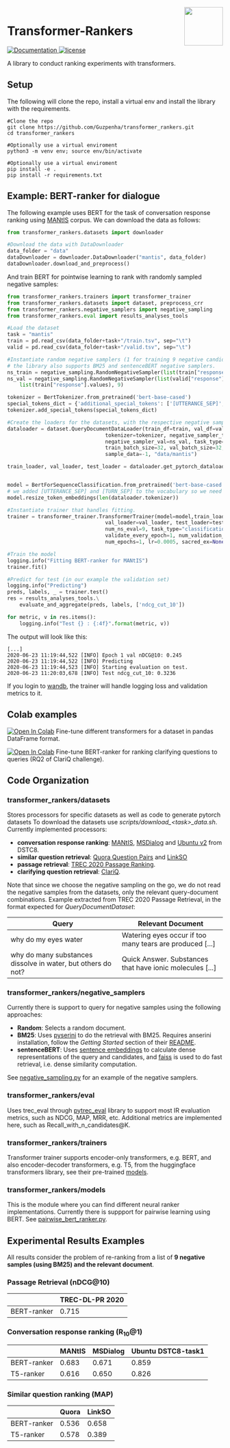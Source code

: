 <img src="https://guzpenha.github.io/transformer_rankers/images/tRankers.png" align="right" height="90px"/>


# Transformer-Rankers
<a href="https://guzpenha.github.io/transformer-rankers-doc/html/index.html">
<img alt="Documentation" src="https://img.shields.io/badge/docs-latest-success.svg">
</a>
<a href="https://github.com/Guzpenha/transformer_rankers/blob/master/LICENSE">
<img alt="license" src="https://img.shields.io/badge/License-MIT-blue.svg">
</a>

A library to conduct ranking experiments with transformers. 


## Setup
The following will clone the repo, install a virtual env and install the library with the requirements.

    #Clone the repo
    git clone https://github.com/Guzpenha/transformer_rankers.git
    cd transformer_rankers    

    #Optionally use a virtual enviroment
    python3 -m venv env; source env/bin/activate

    #Optionally use a virtual enviroment
    pip install -e .
    pip install -r requirements.txt

## Example: BERT-ranker for dialogue
The following example uses BERT for the task of conversation response ranking using [MANtIS](https://guzpenha.github.io/MANtIS/) corpus. We can download the data as follows:

```python
from transformer_rankers.datasets import downloader

#Download the data with DataDownloader
data_folder = "data"
dataDownloader = downloader.DataDownloader("mantis", data_folder)
dataDownloader.download_and_preprocess()
```
And train BERT for pointwise learning to rank with randomly sampled negative samples:
```python
from transformer_rankers.trainers import transformer_trainer
from transformer_rankers.datasets import dataset, preprocess_crr
from transformer_rankers.negative_samplers import negative_sampling 
from transformer_rankers.eval import results_analyses_tools

#Load the dataset
task = "mantis"
train = pd.read_csv(data_folder+task+"/train.tsv", sep="\t")
valid = pd.read_csv(data_folder+task+"/valid.tsv", sep="\t")

#Instantiate random negative samplers (1 for training 9 negative candidates for test)
# the library also supports BM25 and sentenceBERT negative samplers.
ns_train = negative_sampling.RandomNegativeSampler(list(train["response"].values), 1)
ns_val = negative_sampling.RandomNegativeSampler(list(valid["response"].values) + \
    list(train["response"].values), 9)

tokenizer = BertTokenizer.from_pretrained('bert-base-cased')
special_tokens_dict = {'additional_special_tokens': ['[UTTERANCE_SEP]', '[TURN_SEP]'] }
tokenizer.add_special_tokens(special_tokens_dict)

#Create the loaders for the datasets, with the respective negative samplers        
dataloader = dataset.QueryDocumentDataLoader(train_df=train, val_df=valid, test_df=valid,
                                tokenizer=tokenizer, negative_sampler_train=ns_train, 
                                negative_sampler_val=ns_val, task_type='classification', 
                                train_batch_size=32, val_batch_size=32, max_seq_len=512, 
                                sample_data=-1, "data/mantis")

train_loader, val_loader, test_loader = dataloader.get_pytorch_dataloaders()


model = BertForSequenceClassification.from_pretrained('bert-base-cased')
# we added [UTTERANCE_SEP] and [TURN_SEP] to the vocabulary so we need to resize the token embeddings
model.resize_token_embeddings(len(dataloader.tokenizer)) 

#Instantiate trainer that handles fitting.
trainer = transformer_trainer.TransformerTrainer(model=model,train_loader=train_loader,
                                val_loader=val_loader, test_loader=test_loader, 
                                num_ns_eval=9, task_type="classification", tokenizer=tokenizer,
                                validate_every_epoch=1, num_validation_batches=-1,
                                num_epochs=1, lr=0.0005, sacred_ex=None)

#Train the model
logging.info("Fitting BERT-ranker for MANtIS")
trainer.fit()

#Predict for test (in our example the validation set)
logging.info("Predicting")
preds, labels, _ = trainer.test()
res = results_analyses_tools.\
    evaluate_and_aggregate(preds, labels, ['ndcg_cut_10'])

for metric, v in res.items():
    logging.info("Test {} : {:4f}".format(metric, v))
```

The output will look like this:

    [...]
    2020-06-23 11:19:44,522 [INFO] Epoch 1 val nDCG@10: 0.245
    2020-06-23 11:19:44,522 [INFO] Predicting
    2020-06-23 11:19:44,523 [INFO] Starting evaluation on test.
    2020-06-23 11:20:03,678 [INFO] Test ndcg_cut_10: 0.3236

If you login to [wandb](https://app.wandb.ai/home), the trainer will handle logging loss and validation metrics to it.

## Colab examples
[![Open In Colab](https://colab.research.google.com/assets/colab-badge.svg)](https://colab.research.google.com/drive/1h6N7uGMFWS5n5y95bUmxUdgPcVSU0xNu?usp=sharing) Fine-tune different transformers for a dataset in pandas DataFrame format. 

[![Open In Colab](https://colab.research.google.com/assets/colab-badge.svg)](https://colab.research.google.com/drive/1RHHbh5KQY-QDA7kV7wyHFJ7B_w5RRHzP?usp=sharing) Fine-tune BERT-ranker for ranking clarifying questions to queries (RQ2 of ClariQ challenge).


## Code Organization

### transformer_rankers/datasets

Stores processors for specific datasets as well as code to generate pytorch datasets To download the datasets use *scripts/download_\<task>_data.sh*. Currently implemented processors: 

- **conversation response ranking**: [MANtIS](https://guzpenha.github.io/MANtIS/), [MSDialog](https://ciir.cs.umass.edu/downloads/msdialog/) and [Ubuntu v2](https://github.com/dstc8-track2/NOESIS-II/) from DSTC8.
- **similar question retrieval**: [Quora Question Pairs](https://www.kaggle.com/c/quora-question-pairs) and [LinkSO](https://sites.google.com/view/linkso)
- **passage retrieval**: [TREC 2020 Passage Ranking](https://microsoft.github.io/TREC-2020-Deep-Learning/).
- **clarifying question retrieval**: [ClariQ](https://github.com/aliannejadi/ClariQ).

Note that since we choose the negative sampling on the go, we do not read the negative samples from the datasets, only the relevant query-document combinations. Example extracted from TREC 2020 Passage Retrieval, in the format expected for *QueryDocumentDataset*:

| Query | Relevant Document |
|-------------|--------|
| why do my eyes water | Watering eyes occur if too many tears are produced [...] |
| why do many substances dissolve in water, but others do not? | Quick Answer. Substances that have ionic molecules [...]| 

### transformer_rankers/negative_samplers
Currently there is support to query for negative samples using the following approaches:
- **Random**: Selects a random document.
- **BM25**: Uses [pyserini](https://github.com/castorini/pyserini/) to do the retrieval with BM25. Requires anserini installation, follow the *Getting Started* section of their [README](https://github.com/castorini/anserini).
- **sentenceBERT**: Uses [sentence embeddings](https://github.com/UKPLab/sentence-transformers) to calculate dense representations of the query and candidates, and [faiss](https://github.com/facebookresearch/faiss) is used to do fast retrieval, i.e. dense similarity computation.

See [negative_sampling.py](https://github.com/Guzpenha/transformer_rankers/blob/master/transformer_rankers/examples/negative_sampling.py) for an example of the negative samplers.

### transformer_rankers/eval
Uses trec_eval through [pytrec_eval](https://github.com/cvangysel/pytrec_eval) library to support most IR evaluation metrics, such as NDCG, MAP, MRR, etc. Additional metrics are implemented here, such as Recall_with_n_candidates@K.

### transformer_rankers/trainers
Transformer trainer supports encoder-only transformers, e.g. BERT, and also encoder-decoder transformers, e.g. T5, from the huggingface transformers library, see their pre-trained [models](https://huggingface.co/transformers/pretrained_models.html).

### transformer_rankers/models
This is the module where you can find different neural ranker implementations. Currently there is suppport for pairwise learning using BERT. See [pairwise_bert_ranker.py](https://github.com/Guzpenha/transformer_rankers/blob/master/transformer_rankers/examples/pairwise_bert_ranker.py).

## Experimental Results Examples 
All results consider the problem of re-ranking from a list of **9 negative samples (using BM25) and the relevant document**.

### Passage Retrieval (nDCG@10)

|             | TREC-DL-PR 2020|
|-------------|--------|
| BERT-ranker | 0.715  |


### Conversation response ranking (R<sub>10</sub>@1)

|             | MANtIS | MSDialog | Ubuntu DSTC8-task1 |
|-------------|--------|----------|-----------|
| BERT-ranker | 0.683  | 0.671    | 0.859     |
| T5-ranker |  0.616  |  0.650  |  0.826 |

### Similar question ranking (MAP)

|             | Quora | LinkSO |
|-------------|--------|----------|
| BERT-ranker |  0.536 | 0.658 |
| T5-ranker |  0.578  |  0.389 |